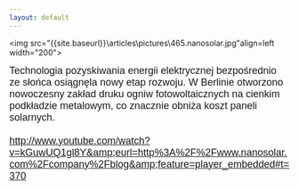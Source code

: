 ```yaml
---
layout: default
---
```

<img src="{{site.baseurl}}\articles\pictures\465.nanosolar.jpg"align=left width="200"><!--10--><p style="margin: 0px 0px 18px; font-size: 18px; font-family: Helvetica;">
Technologia pozyskiwania energii elektrycznej bezpośrednio ze słońca osiągnęla nowy etap rozwoju. W Berlinie otworzono nowoczesny zakład druku ogniw fotowoltaicznych na cienkim podkładzie metalowym, co znacznie obniża koszt paneli solarnych.<br><br>http://www.youtube.com/watch?v=kGuwUQ1gl8Y&amp;eurl=http%3A%2F%2Fwww.nanosolar.com%2Fcompany%2Fblog&amp;feature=player_embedded#t=370<br></p>